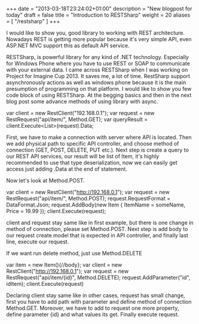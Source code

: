 +++
date = "2013-03-18T23:24:02+01:00"
description = "New blogpost for today"
draft = false
title = "Introduction to RESTSharp"
weight = 20
aliases = [
    "/restsharp"
]
+++

I would like to show you, good library to working with REST architecture. Nowadays REST is getting more popular because it's very simple API, even ASP.NET MVC support this as default API service.

RESTSharp, is powerful library for any kind of .NET technology. Especially for Windows Phone where you have to use REST or SOAP to communicate with your external data. I came across RESTSharp when I was working on Project for Imagine Cup 2013. It saves me, a lot of time. RestSharp support asynchronously actions as well as windows phone because it is the main presumption of programming on that platform. I would like to show you few code block of using RESTSharp. At the begging basics and then in the next blog post some advance methods of using library with async.

var client = new RestClient("192.168.0.1");
var request = new RestRequest("api/item/", Method.GET);
var queryResult = client.Execute<List<Items>>(request).Data;

First, we have to make a connection with server where API is located. Then we add physical path to specific API controller, and choose method of connection (GET, POST, DELETE, PUT etc.). Next step is create a query to our REST API services, our result will be list of Item, it's highly recommended to use that type deserialization, now we can easily get access just adding .Data at the end of statement.

Now let's look at Method.POST.

var client = new RestClient("http://192.168.0.1");
var request = new RestRequest("api/item/", Method.POST);
request.RequestFormat = DataFormat.Json;
request.AddBody(new Item
{
ItemName = someName,
Price = 19.99
});
client.Execute(request);

client and request stay same like in first example, but there is one change in method of connection, please set Method.POST. Next step is add body to our request create model that is expected in API controller, and finally last line, execute our request.

If we want run delete method, just use Method.DELETE

var item = new Item(){//body};
var client = new RestClient("http://192.168.0.1");
var request = new RestRequest("api/item/{id}", Method.DELETE);
request.AddParameter("id", idItem);
client.Execute(request)

Declaring client stay same like in other cases, request has small change, first you have to add path with parameter and define method of connection Method.GET. Moreover, we have to add to request one more property, define parameter {id} and what values its get. Finally execute request.